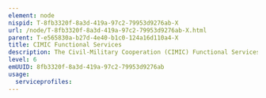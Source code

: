 ```yaml
---
element: node
nispid: T-8fb3320f-8a3d-419a-97c2-79953d9276ab-X
url: /node/T-8fb3320f-8a3d-419a-97c2-79953d9276ab-X.html
parent: T-e565830a-b27d-4e40-b1c0-124a16d110a4-X
title: CIMIC Functional Services
description: The Civil-Military Cooperation (CIMIC) Functional Services provide unique computing and information services for CIMIC support to operations. It supports the set of (military) activities that are undertaken to coordinate and cooperate, in support of the mission, between force commanders and civil actors, including the national population and local authorities, as well as international, national and non-governmental organisations and agencies.
level: 6
emUUID: 8fb3320f-8a3d-419a-97c2-79953d9276ab
usage:
  serviceprofiles:
---
```

